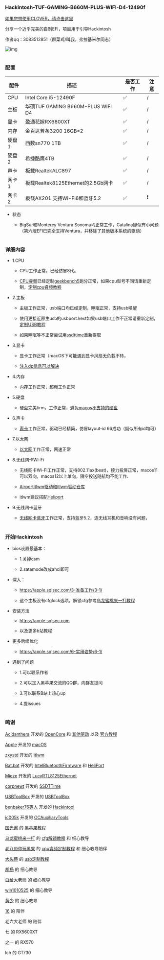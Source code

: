 ### Hackintosh-TUF-GAMING-B660M-PLUS-WIFI-D4-12490f

 [如果您想使用CLOVER，请点击这里](https://github.com/dawalishi0821/Hackintosh-TUF-GAMING-B660M-PLUS-WIFI-D4-i5-12490F/tree/CLOVER)
 
分享一个近乎完美的自制EFI，项目用于引导Hackintosh

作者qq：3083512851（群菜鸡/叫我，弗拉基米尔同志）

![img](https://raw.githubusercontent.com/dawalishi0821/Hackintosh-TUF-GAMING-B660M-PLUS-WIFI-D4-i5-12490F/main/关于本机.png)
#
### 配置

配件 | 描述 | 是否工作 | 注意
----|----|----|---
CPU | Intel Core i5-12490F |✅|/
主板 | 华硕TUF GAMING B660M-PLUS WIFI D4 |✅|/
显卡 | 盈通花嫁RX6800XT |✅|/
内存 | 金百达普条3200 16GB*2 |✅|/
硬盘1 | 西数sn770 1TB |✅|/
硬盘2 | 希捷酷鹰4TB  |✅|/
声卡 | 板载RealtekALC897 |✅|/
网卡1 | 板载Realtek8125Ethernet的2.5Gb网卡 |✅|/
网卡2 | 板载AX201 支持Wi-Fi6和蓝牙5.2 |✅|❗

*  状态

     *  BigSur和Monterey Ventura Sonoma均正常工作，Catalina疑似有小问题（第六版EFI已完全支持Ventura，并移除了其他版本系统的驱动）

#
### 详细内容
*  1.CPU

     *  CPU工作正常，已经仿冒8代。

     *  [CPU睿频](https://github.com/acidanthera/CPUFriend)已经定制[geekbench5](https://www.geekbench.com)跑分正常，如果cpu型号不同请重新定制，[定制cpu睿频教程](https://www.bilibili.com/video/BV143411F7aJ/?share_source=copy_web&vd_source=89eb3ac3d3a5704fbe370f14fbc338ef)

*  2.主板

     *  主板工作正常，usb端口均已经定制，睡眠正常，支持usb唤醒

     *  使用更接近原生usb的usbport.kext如果usb端口工作不正常请重新定制，[定制USB教程](https://www.bilibili.com/video/BV1m3411b7JP/?share_source=copy_web&vd_source=89eb3ac3d3a5704fbe370f14fbc338ef)

     *  如果睡眠等不正常尝试用[ssdttime](https://github.com/corpnewt/SSDTTime)重新提取

*  3.显卡

     *  显卡工作正常（macOS下可能遇到显卡风扇无负载不转，

     *  [注入dp信息可以解决](https://www.bilibili.com/video/BV1WT411A72F/?share_source=copy_web&vd_source=89eb3ac3d3a5704fbe370f14fbc338ef)

*  4.内存

     *  内存工作正常，超频工作正常

*  5.硬盘

     *  硬盘完美tirm，工作正常，避免[macos不支持的硬盘](https://hpglw.com/cdc6109c.html)

*  6.声卡

     *  [声卡](https://github.com/acidanthera/AppleALC)工作正常，驱动已经精简，仿冒layout-id 66成功（疑似所有id均可）

*   7.以太网

     *  [以太网](https://www.insanelymac.com/forum/files/file/1004-lucyrtl8125ethernet/)工作正常，网速正常

*   8.无线网卡Wi-Fi

     *  无线网卡Wi-Fi工作正常，支持802.11ax(beat)，接力投屏正常，macos11可以双向，macos12以上单向，隔空投送随航均不能工作.

     *  [Airportitlwm驱动和itlwm驱动仓库](https://github.com/OpenIntelWireless/itlwm/releases)

     *  itlwm建议搭配[Heliport](https://github.com/OpenIntelWireless/HeliPort)

*  9.无线网卡蓝牙

     *  [无线网卡蓝牙](https://github.com/OpenIntelWireless/IntelBluetoothFirmware)工作正常，支持蓝牙5.2，连无线耳机和音响没有问题，

#
### 开始Hackintosh
*  bios设置最基本：
     *  1.关掉csm

     *  2.satamode改成ahci即可

*  深入：

     *  https://apple.sqlsec.com/3-准备工作/3-1/

     *  这个主板没有cfglock选项，解锁cfg参考[乌龙蜜桃来一打教程](https://www.bilibili.com/video/BV1LV4y1N7jF/?share_source=copy_web&vd_source=89eb3ac3d3a5704fbe370f14fbc338ef)

*   安装方法

     * https://apple.sqlsec.com

     *  以及更多b站教程

*   更多后续优化

     *  https://apple.sqlsec.com/6-实用姿势/6-1/

*   遇到了问题

     *  1.可以联系作者

     *  2.可以加入黑苹果交流的QQ群，向群友提问

     *  3.可以联系B站上热心up

     *  4.提issues

#
### 鸣谢

[Acidanthera](https://github.com/acidanthera) 开发的 [OpenCore](https://github.com/acidanthera/OpenCorePkg) 和 [其他驱动](https://github.com/orgs/acidanthera/repositories) 以及 [官方教程](https://dortania.github.io/OpenCore-Install-Guide/)

[Apple](https://www.apple.com) 开发的 [macOS](https://www.apple.com/macos/)

[zxystd](https://github.com/zxystd) 开发的 [itlwm](https://github.com/OpenIntelWireless/itlwm)

[Bat.bat](https://github.com/williambj1) 开发的 [IntelBluetoothFirmware](https://github.com/OpenIntelWireless/IntelBluetoothFirmware) 和 [HeliPort](https://github.com/OpenIntelWireless/HeliPort)

[Mieze](https://www.insanelymac.com/forum/profile/983225-mieze/) 开发的 [LucyRTL8125Ethernet](https://www.insanelymac.com/forum/files/file/1004-lucyrtl8125ethernet/)

[corpnewt](https://github.com/corpnewt) 开发的 [SSDTTime](https://github.com/corpnewt/SSDTTime)

[USBToolBox](https://github.com/USBToolBox) 开发的 [USBToolBox](https://github.com/USBToolBox)

[benbaker76等人](https://github.com/benbaker76) 开发的 [Hackintool](https://github.com/benbaker76/Hackintool)

[ic005k](https://github.com/ic005k) 开发的 [OCAuxiliaryTools](https://github.com/ic005k/OCAuxiliaryTools)

[国光酱](https://space.bilibili.com/112842166?spm_id_from=333.337.0.0) 的 [黑苹果教程](https://apple.sqlsec.com)

[乌龙蜜桃来一打](https://space.bilibili.com/244390800?spm_id_from=333.337.0.0)  的  [cfg解锁教程](https://www.bilibili.com/video/BV1LV4y1N7jF/?spm_id_from=333.999.0.0&vd_source=1b694a12fb9af6d07f612a9c284e1867) 和 细心教导

[老八带你玩黑果](https://space.bilibili.com/504306154?spm_id_from=333.337.search-card.all.click) 的 [cpu睿频定制教程](https://www.bilibili.com/video/BV143411F7aJ/?spm_id_from=333.999.0.0&vd_source=1b694a12fb9af6d07f612a9c284e1867) 和 细心教导陪伴

[大头蔡](https://space.bilibili.com/16323318) 的 [usb定制教程](https://www.bilibili.com/video/BV1m3411b7JP/?spm_id_from=333.337.search-card.all.click&vd_source=1b694a12fb9af6d07f612a9c284e1867)

[胡杨](https://space.bilibili.com/597075281?spm_id_from=333.337.0.0) 的 细心教导

[白给大老师](https://space.bilibili.com/1314835603?spm_id_from=333.337.0.0) 的 细心教导

[win1010525](https://github.com/win1010525) 的 细心教导

[黄少](https://space.bilibili.com/621086526?spm_id_from=333.337.0.0) 的 细心教导

[16](https://github.com/shilu0718) 的 陪伴

老六大老师 的 陪伴

七 的 RX5600XT

之一 的 RX570

lch 的 GT730
